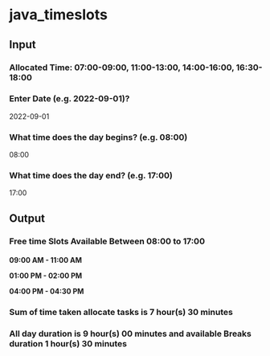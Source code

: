 # java_timeslots
<h2>Input</h2>
<h3>Allocated Time: 07:00-09:00, 11:00-13:00, 14:00-16:00, 16:30-18:00</h3>
<h3>Enter Date (e.g. 2022-09-01)?</h3>
2022-09-01
<br>
<h3>What time does the day begins?  (e.g. 08:00)</h3>
08:00
<br>
<h3>What time does the day end?  (e.g. 17:00)</h3>
17:00
<br>
<h2>Output</h2> 
<h3>Free time Slots Available Between 08:00 to 17:00</h3>
<h4>09:00 AM - 11:00 AM

01:00 PM - 02:00 PM

04:00 PM - 04:30 PM</h4>


<h3>Sum of time taken allocate tasks is 7 hour(s) 30 minutes</h3>
<h3>All day duration is 9 hour(s) 00 minutes and available Breaks duration 1 hour(s) 30 minutes</h3>
